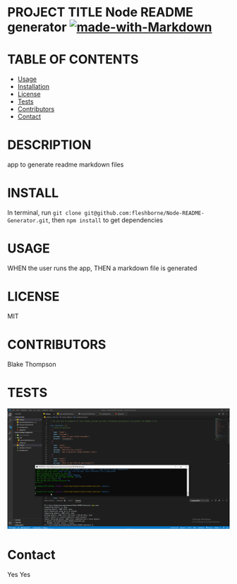 # PROJECT TITLE Node README generator [![made-with-Markdown](https://img.shields.io/badge/Made%20with-Markdown-1f425f.svg)](http://commonmark.org)

# TABLE OF CONTENTS

- [Usage](#usage)
- [Installation](#install)
- [License](#license)
- [Tests](#tests)
- [Contributors](#contributors)
- [Contact](#contact)

# DESCRIPTION

app to generate readme markdown files

# INSTALL

In terminal, run `git clone git@github.com:fleshborne/Node-README-Generator.git`, then `npm install` to get dependencies

# USAGE

WHEN the user runs the app, THEN a markdown file is generated

# LICENSE

MIT

# CONTRIBUTORS

Blake Thompson

# TESTS

![Testing Gif](https://github.com/fleshborne/Node-README-Generator/blob/master/Assets/images/2020-06-01_13-24-36.gif)

# Contact

Yes
Yes
